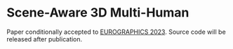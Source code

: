 # Scene-Aware 3D Multi-Human

Paper conditionally accepted to [EUROGRAPHICS 2023](https://eg2023.saarland-informatics-campus.de/). Source code will be released after publication.
